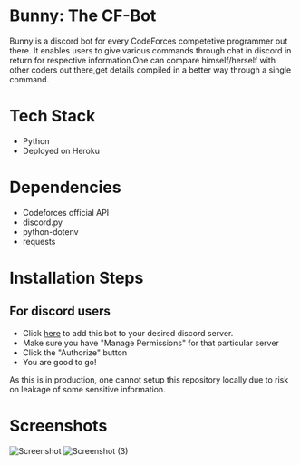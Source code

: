 # Bunny: The CF-Bot

Bunny is a discord bot for every CodeForces competetive programmer out there. It enables users to give various commands through chat in discord in return for respective information.One can compare himself/herself with other coders out there,get details compiled in a better way through a single command.

# Tech Stack

- Python
- Deployed on Heroku

# Dependencies

- Codeforces official API
- discord.py
- python-dotenv
- requests

# Installation Steps

## For discord users

 - Click [here](https://discord.com/api/oauth2/authorize?client_id=814922814875369534&permissions=0&scope=bot) to add this bot to your desired discord server.
 - Make sure you have "Manage Permissions" for that particular server
 - Click the "Authorize" button
 - You are good to go!

As this is in production, one cannot setup this repository locally due to risk on leakage of some sensitive information.

# Screenshots
![Screenshot](https://user-images.githubusercontent.com/60084414/109409845-0c2cb080-79bc-11eb-9418-088105ff93fe.png)
![Screenshot (3)](https://user-images.githubusercontent.com/60084414/109409864-28c8e880-79bc-11eb-9415-d24e75aecaa3.png)
